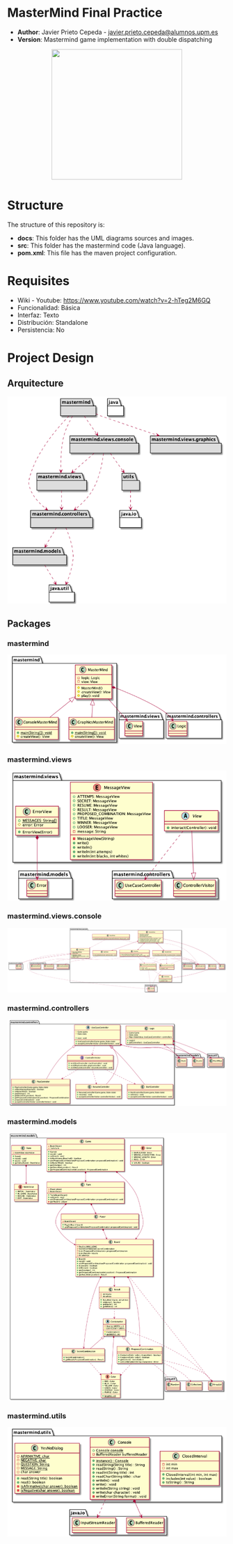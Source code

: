# MasterMind Final Practice

* **Author**: Javier Prieto Cepeda - javier.prieto.cepeda@alumnos.upm.es
* **Version**: Mastermind game implementation with double dispatching
<p align="center">
<img width="300" height="300" src="docs/images/images/dibujo.jpg">
</p>

# Structure

The structure of this repository is:

* **docs**: This folder has the UML diagrams sources and images.
* **src**: This folder has the mastermind code (Java language).
* **pom.xml**: This file has the maven project configuration.

# Requisites

* Wiki - Youtube: https://www.youtube.com/watch?v=2-hTeg2M6GQ
* Funcionalidad: Básica
* Interfaz: Texto
* Distribución: Standalone
* Persistencia: No

# Project Design

## Arquitecture

![arquitecture](docs/images/arquitectura.png)

## Packages


### mastermind

![mastermind](docs/images/paqueteMasterMind.png)

### mastermind.views

![views](docs/images/paqueteMasterMindViews.png)

### mastermind.views.console

![console](docs/images/paqueteMasterMindViewsConsole.png)

### mastermind.controllers

![controllers](docs/images/paqueteMasterMindControllers.png)

### mastermind.models

![models](docs/images/paqueteMasterMindModels.png)

### mastermind.utils

![views](docs/images/paqueteMasterMindUtils.png)

